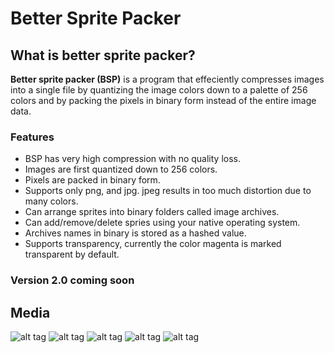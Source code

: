 # Better Sprite Packer
## What is better sprite packer?
**Better sprite packer (BSP)** is a program that effeciently compresses images into a single file by quantizing the image colors down to a palette of 256 colors and by packing the pixels
in binary form instead of the entire image data.

### Features
* BSP has very high compression with no quality loss.
* Images are first quantized down to 256 colors.
* Pixels are packed in binary form.
* Supports only png, and jpg. jpeg results in too much distortion due to many colors.
* Can arrange sprites into binary folders called image archives.
* Can add/remove/delete spries using your native operating system.
* Archives names in binary is stored as a hashed value.
* Supports transparency, currently the color magenta is marked transparent by default.

### Version 2.0 coming soon

## Media
![alt tag](http://i.imgur.com/ccimVaW.png)
![alt tag](http://i.imgur.com/7CpkEqG.png)
![alt tag](http://i.imgur.com/jzZHh7V.png)
![alt tag](http://i.imgur.com/hcCuiiV.png)
![alt tag](http://i.imgur.com/W4JAArb.png)